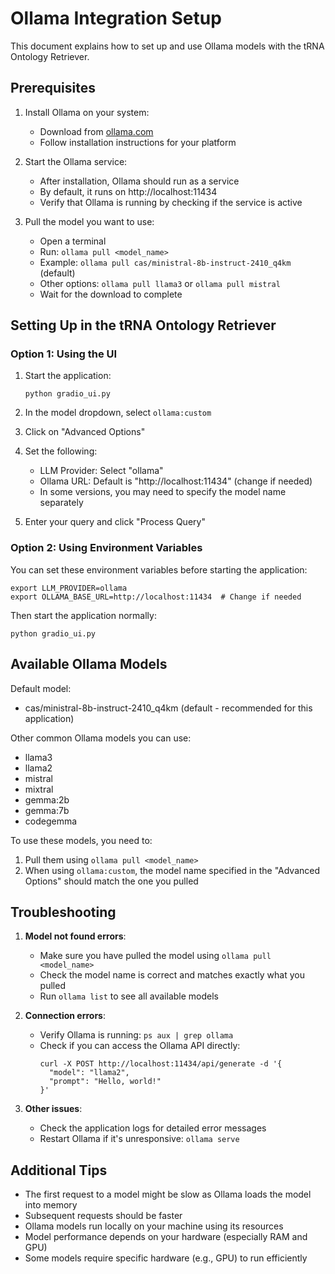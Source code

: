 # Ollama Integration Setup

This document explains how to set up and use Ollama models with the tRNA Ontology Retriever.

## Prerequisites

1. Install Ollama on your system:
   - Download from [ollama.com](https://ollama.com)
   - Follow installation instructions for your platform

2. Start the Ollama service:
   - After installation, Ollama should run as a service
   - By default, it runs on http://localhost:11434
   - Verify that Ollama is running by checking if the service is active

3. Pull the model you want to use:
   - Open a terminal
   - Run: `ollama pull <model_name>`
   - Example: `ollama pull cas/ministral-8b-instruct-2410_q4km` (default)
   - Other options: `ollama pull llama3` or `ollama pull mistral`
   - Wait for the download to complete

## Setting Up in the tRNA Ontology Retriever

### Option 1: Using the UI

1. Start the application:
   ```
   python gradio_ui.py
   ```

2. In the model dropdown, select `ollama:custom`

3. Click on "Advanced Options"

4. Set the following:
   - LLM Provider: Select "ollama"
   - Ollama URL: Default is "http://localhost:11434" (change if needed)
   - In some versions, you may need to specify the model name separately

5. Enter your query and click "Process Query"

### Option 2: Using Environment Variables

You can set these environment variables before starting the application:

```
export LLM_PROVIDER=ollama
export OLLAMA_BASE_URL=http://localhost:11434  # Change if needed
```

Then start the application normally:
```
python gradio_ui.py
```

## Available Ollama Models

Default model:
- cas/ministral-8b-instruct-2410_q4km (default - recommended for this application)

Other common Ollama models you can use:

- llama3
- llama2
- mistral
- mixtral
- gemma:2b
- gemma:7b
- codegemma

To use these models, you need to:
1. Pull them using `ollama pull <model_name>`
2. When using `ollama:custom`, the model name specified in the "Advanced Options" should match the one you pulled

## Troubleshooting

1. **Model not found errors**:
   - Make sure you have pulled the model using `ollama pull <model_name>`
   - Check the model name is correct and matches exactly what you pulled
   - Run `ollama list` to see all available models

2. **Connection errors**:
   - Verify Ollama is running: `ps aux | grep ollama`
   - Check if you can access the Ollama API directly:
     ```
     curl -X POST http://localhost:11434/api/generate -d '{
       "model": "llama2",
       "prompt": "Hello, world!"
     }'
     ```

3. **Other issues**:
   - Check the application logs for detailed error messages
   - Restart Ollama if it's unresponsive: `ollama serve`

## Additional Tips

- The first request to a model might be slow as Ollama loads the model into memory
- Subsequent requests should be faster
- Ollama models run locally on your machine using its resources
- Model performance depends on your hardware (especially RAM and GPU)
- Some models require specific hardware (e.g., GPU) to run efficiently